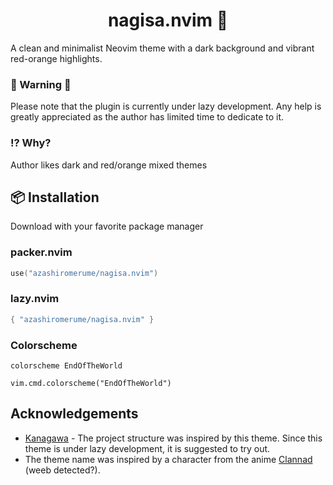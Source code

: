 <div align="center">
  <h1>nagisa.nvim 🌠</h1>
</div>

A clean and minimalist Neovim theme with a dark background and vibrant red-orange highlights.

### 🚧 Warning 🚧
Please note that the plugin is currently under lazy development. Any help is greatly appreciated as the author has limited time to dedicate to it.

### ⁉️ Why?
Author likes dark and red/orange mixed themes

## 📦 Installation
Download with your favorite package manager

### packer.nvim

```lua
use("azashiromerume/nagisa.nvim")
```
### lazy.nvim

```lua
{ "azashiromerume/nagisa.nvim" }
```
### Colorscheme
```vim
colorscheme EndOfTheWorld
```
```vim
vim.cmd.colorscheme("EndOfTheWorld")
```

## Acknowledgements
- [Kanagawa](https://github.com/rebelot/kanagawa.nvim) - The project structure was inspired by this theme. Since this theme is under lazy development, it is suggested to try out.
- The theme name was inspired by a character from the anime [Clannad](https://myanimelist.net/anime/2167/Clannad) (weeb detected?).
